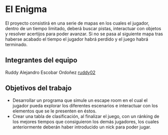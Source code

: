 # El Enigma

El proyecto consistirá en una serie de mapas en los cuales el jugador, dentro de un tiempo limitado, deberá buscar pistas, 
interactuar con objetos y resolver acertijos para poder avanzar.
Si no se pasa al siguiente mapa tras haberse acabado el tiempo el jugador habrá perdido y el juego habrá terminado.


## Integrantes del equipo

Ruddy Alejandro Escobar Ordoñez [ruddy02](https://github.com/ruddy02)

## Objetivos del trabajo

- Desarrollar un programa que simule un escape room en el cual el jugador pueda explorar los diferentes escenarios e 
interactuar con los elementos que se le presenten en éstos.
- Crear una tabla de clasificación, al finalizar el juego, con un ránking de los mejores tiempos que consiguieron los demás jugadores,
los cuales anteriormente deberán haber introducido un nick para poder jugar.


